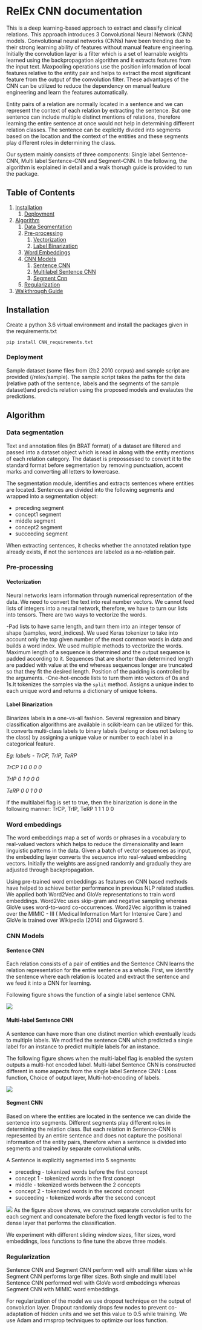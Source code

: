 # RelEx CNN documentation 
This is a deep learning-based approach to extract and classify clinical relations. This approach introduces 3 Convolutional Neural Network (CNN) models. 
Convolutional neural  networks  (CNNs)  have  been trending  due  to their  strong  learning  ability of features without manual feature engineering. Initially the convolution layer is a filter which is a set of learnable weights learned using the backpropagation algorithm and it extracts features from the input text. Maxpooling operations use the position information of local features relative to the entity pair and helps to extract the most significant feature from the output of the convolution filter. These advantages of the CNN can be utilized to reduce the dependency on manual feature engineering and learn the features automatically. 

Entity pairs of a relation are normally located in a sentence and we can represent the context of each relation by extracting  the sentence. But one sentence can include multiple distinct mentions of relations, therefore learning the entire sentence at once would not help in determining different relation classes. The sentence can be explicitly divided into segments based on the location and the context of the entities and these segments play different roles in determining the class.

Our system mainly consists  of  three  components:  Single label Sentence-CNN, Multi label Sentence-CNN  and Segment-CNN.
In the following, the algorithm is explained in detail and a walk thorugh guide is provided to run the package.

## Table of Contents
1. [Installation](#installation)
   1. [Deployment](#deployment)
2. [Algorithm](#algorithm)
   1. [Data Segmentation](#data_segmentation)
   2. [Pre-processing](#pre-processing)
      1. [Vectorization](#Vectorization)
      2. [Label Binarization](#binarizer)
   3. [Word Embeddings](#word_embeddings)
   4. [CNN Models](#models)
      1. [Sentence CNN](#sen_cnn)
      2. [Multilabel Sentence CNN](#multi_cnn)
      3. [Segment Cnn](#seg_cnn)
   5. [Regularization](#Regularization)
3. [Walkthrough Guide](https://github.com/SamMahen/RelEx/blob/master/relex/guide/GUIDE.md)

## Installation

Create a python 3.6 virtual environment and install the packages given in the requirements.txt
```
pip install CNN_requirements.txt
```
### Deployment
Sample dataset (some files from i2b2 2010 corpus) and sample script are provided (/relex/sample). The sample script takes the paths for the data (relative path of the sentence, labels and the segments of the sample dataset)and  predicts relation using the proposed models and evalautes the predictions.

## Algorithm 
### Data segmentation <a name="data_segmentation"></a>
Text and annotation files (in BRAT format) of a dataset are filtered and passed into a dataset object which is read in along with the entity mentions of each relation category. The dataset is prepossessed to convert it to the standard format before segmentation by removing punctuation, accent marks and converting all letters to lowercase.

The segmentation module, identifies and extracts sentences where entities are located. Sentences are divided into the following segments and wrapped into a segmentation object:
-   preceding segment
-   concept1 segment
-   middle segment
-   concept2 segment
-   succeeding segment

When extracting sentences, it checks whether the annotated relation type already exists, if not the sentences are labeled as a no-relation pair.

### Pre-processing
#### Vectorization 

Neural  networks  learn  information  through  numerical representation of the data. We need to convert the text into real number vectors. We cannot feed lists of integers into a neural network, therefore, we have to turn our lists into tensors. There are two ways to vectorize the words.

-Pad lists to have same length, and turn them into an integer tensor of shape (samples, word_indices). We used Keras tokenizer to take into account only the top given number of the most common words in data and builds a word index. We used multiple methods to vectorize the words. Maximum length of a sequence is determined and the output sequence is padded according to it. Sequences that are shorter than determined length are padded with value at the end whereas sequences longer are truncated so that they fit the desired length. Position of the padding is controlled by the arguments.
-One-hot-encode lists to turn them into vectors of 0s and 1s.It tokenizes the samples via the `split` method. Assigns a unique index to each unique word and returns a dictionary of unique tokens.

#### Label Binarization<a name="binarizer"></a>
Binarizes labels in a one-vs-all fashion. Several regression and binary classification algorithms are available in scikit-learn can be utilized for this. It converts multi-class labels to binary labels (belong or does not belong to the class) by assigning a unique value or number to each label in a categorical feature.

*Eg: labels - TrCP, TrIP, TeRP*

*TrCP 		1 0 0 0 0*

*TrIP			0 1 0 0 0*

*TeRP			0 0 1 0 0*

If the multilabel flag is set to true, then the binarization is done in the following manner:
TrCP, TrIP, TeRP	1 1 1 0 0

### Word embeddings<a name="word_embeddings"></a>
The word embeddings map a set of words or phrases in a vocabulary to real-valued vectors which helps to reduce the dimensionality and learn linguistic patterns in the data. Given a batch of vector sequences as input, the embedding layer converts the sequence into real-valued embedding vectors. Initially the weights are assigned randomly and gradually they are adjusted through backpropagation.

Using pre-trained word embeddings as features on CNN based methods have helped to achieve better performance in previous NLP related studies. We applied both Word2Vec and GloVe representations to train word embeddings. Word2Vec uses skip-gram and negative sampling whereas GloVe uses word-to-word co-occurrences. Word2Vec algorithm is trained over the MIMIC - III ( Medical Information Mart for Intensive Care ) and GloVe is trained over Wikipedia (2014) and Gigaword 5.

### CNN Models<a name="models"></a>
#### Sentence CNN <a name="sen_cnn"></a>

Each relation consists of a pair of entities and the Sentence CNN learns the relation representation for the entire sentence as a whole. First, we identify the sentence where each relation is located and extract the sentence and we feed it into a CNN for learning.

Following figure shows the function of a single label sentence CNN.

![](https://lh6.googleusercontent.com/VzMboSkKWKdFSI3E66RiL_s0NLlLJDEGQhbEywKXEIqOnWTHm39w1vPiqy3EUr5NdxRh4q375ejzX-K-znAEifHd-UZnG517UGX11G0y7j2sBb5TD4s-SWWJ2Ptq9GqK1nEZP33c)

#### Multi-label Sentence CNN <a name="multi_cnn"></a>
A sentence can have more than one distinct mention which eventually leads to multiple labels. We modified the sentence CNN which predicted a single label for an instance to predict multiple labels for an instance.

The following figure shows when the multi-label flag is enabled the system outputs a multi-hot encoded label. Multi-label Sentence CNN is constructed different in some aspects from the single label Sentence CNN : Loss function, Choice of output layer, Multi-hot-encoding of labels.

![](https://lh5.googleusercontent.com/tdwCAwTB0fDpgockkUl8FfwIDVY6BgdExH3yOx99cX6syF00d0bmr7azeTrzSuIxZPCPnnJrQ8g39oADdmPW4J3fTdMs4VWRRecAvNR7kGXtx9wd8dt9PJYOpeXA501ujUsSTjAZ)
#### Segment CNN <a name="seg_cnn"></a>
Based on where the entities are located in the sentence we can divide the sentence into segments. Different segments play different roles in determining the relation class. But each relation in Sentence-CNN is represented by an entire sentence and does not capture the positional information of the entity pairs, therefore when a sentence is divided into segments and trained by separate convolutional units.

A Sentence is explicitly segmented into 5 segments:
-   preceding - tokenized words before the first concept
-   concept 1 - tokenized words in the first concept
-   middle - tokenized words between the 2 concepts
-   concept 2 - tokenized words in the second concept
-   succeeding - tokenized words after the second concept

![](https://lh5.googleusercontent.com/_eS0O7NU9XaTM8NoO0-6ETLMF379pv25M0K22PLtni0mX5eskWrQuy196S4RA9gajiZ9zuUVIolVgO-y_iAl6hp-01jBM856rojESO1YwWIJA3oZfygQ3y5DwmdPoDdG04pMWoeD)
As the figure above shows, we construct separate convolution units for each segment and concatenate before the fixed length vector is fed to the dense layer that performs the classification.

We experiment with different sliding window sizes, filter sizes, word embeddings, loss functions to fine tune the above three models.

### Regularization

Sentence CNN and Segment CNN perform well with small filter sizes while Segment CNN performs large filter sizes. Both single and multi label Sentence CNN performed well with GloVe word embeddings whereas Segment CNN with MIMIC word embeddings.

For regularization of the model we use dropout technique on the output of convolution layer. Dropout randomly drops few nodes to prevent co-adaptation of hidden units and we set this value to 0.5 while training. We use Adam and rmsprop techniques to optimize our loss function.
